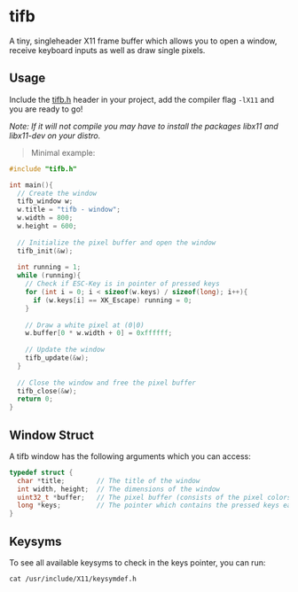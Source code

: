 # tifb
A tiny, singleheader X11 frame buffer which allows you to open a window, receive keyboard inputs as well as draw single pixels.
## Usage
Include the [tifb.h](https://github.com/Flederossi/tifb/blob/main/tifb.h) header in your project, add the compiler flag `-lX11` and you are ready to go!

*Note: If it will not compile you may have to install the packages libx11 and libx11-dev on your distro.*

> Minimal example:
```c
#include "tifb.h"

int main(){
  // Create the window
  tifb_window w;
  w.title = "tifb - window";
  w.width = 800;
  w.height = 600;
  
  // Initialize the pixel buffer and open the window
  tifb_init(&w);
  
  int running = 1;
  while (running){
    // Check if ESC-Key is in pointer of pressed keys
    for (int i = 0; i < sizeof(w.keys) / sizeof(long); i++){
      if (w.keys[i] == XK_Escape) running = 0;
    }
    
    // Draw a white pixel at (0|0)
    w.buffer[0 * w.width + 0] = 0xffffff;
    
    // Update the window
    tifb_update(&w);
  }
  
  // Close the window and free the pixel buffer
  tifb_close(&w);
  return 0;
}
```

## Window Struct
A tifb window has the following arguments which you can access:
```c
typedef struct {
  char *title;        // The title of the window
  int width, height;  // The dimensions of the window
  uint32_t *buffer;   // The pixel buffer (consists of the pixel colors as uint32_t)
  long *keys;         // The pointer which contains the pressed keys each update
}
``` 

## Keysyms
To see all available keysyms to check in the keys pointer, you can run:
```
cat /usr/include/X11/keysymdef.h
```
